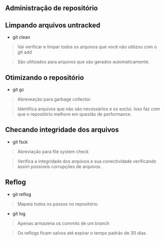 ## Administração de repositório

## Limpando arquivos untracked

* git clean
> Vai verificar e limpar todos os arquivos que você não utilizou com o git add

> São utilizados para arquivos que são gerados automaticamente.

## Otimizando o repositório 

* git gc 
> Abreveação para garbage collector.

> Identifica arquivos que não são necessários e os exclui. Isso faz com que o repositório melhore em questão de performance.

## Checando integridade dos arquivos

* git fsck
> Abreviação para file system check

> Verifica a integridade dos arquivos e sua conectividade verificando assim possíveis corrupções de arquivos.

## Reflog

* git reflog 
> Mapeia todos os passos no repositório.
* git log
> Apenas armazena os commits de um branch

> Os reflogs ficam salvos até expirar o tempo padrão de 30 dias.
